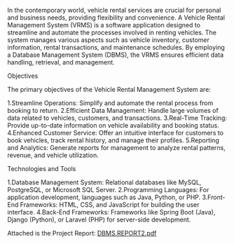 In the contemporary world, vehicle rental services are crucial for personal and business needs, providing flexibility and convenience. A Vehicle Rental Management System (VRMS) is a software application designed to streamline and automate the processes involved in renting vehicles. The system manages various aspects such as vehicle inventory, customer information, rental transactions, and maintenance schedules. By employing a Database Management System (DBMS), the VRMS ensures efficient data handling, retrieval, and management.

Objectives

The primary objectives of the Vehicle Rental Management System are:

1.Streamline Operations: Simplify and automate the rental process from booking to return.
2.Efficient Data Management: Handle large volumes of data related to vehicles, customers, and transactions.
3.Real-Time Tracking: Provide up-to-date information on vehicle availability and booking status.
4.Enhanced Customer Service: Offer an intuitive interface for customers to book vehicles, track rental history, and manage their profiles.
5.Reporting and Analytics: Generate reports for management to analyze rental patterns, revenue, and vehicle utilization.

Technologies and Tools

1.Database Management System: Relational databases like MySQL, PostgreSQL, or Microsoft SQL Server.
2.Programming Languages: For application development, languages such as Java, Python, or PHP.
3.Front-End Frameworks: HTML, CSS, and JavaScript for building the user interface.
4.Back-End Frameworks: Frameworks like Spring Boot (Java), Django (Python), or Laravel (PHP) for server-side development.

Attached is the Project Report:
[DBMS.REPORT2.pdf](https://github.com/user-attachments/files/16439579/DBMS.REPORT2.pdf)
